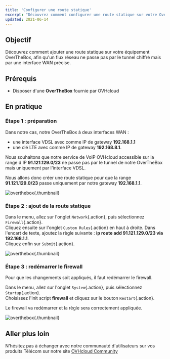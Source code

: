 ```yaml
---
title: 'Configurer une route statique'
excerpt: "Découvrez comment configurer une route statique sur votre OverTheBox pour gérer vos flux réseaux"
updated: 2021-06-14
---
```


## Objectif

Découvrez comment ajouter une route statique sur votre équipement OverTheBox, afin qu'un flux réseau ne passe pas par le tunnel chiffré mais par une interface WAN précise.

## Prérequis

- Disposer d'une **OverTheBox** fournie par OVHcloud

## En pratique

### Étape 1 : préparation

Dans notre cas, notre OverTheBox à deux interfaces WAN :

* une interface VDSL avec comme IP de gateway **192.168.1.1**
* une clé LTE avec comme IP de gateway **192.168.8.1**.

Nous souhaitons que notre service de VoIP OVHcloud accessible sur la range d'IP **91.121.129.0/23** ne passe pas par le tunnel de notre OverTheBox mais uniquement par l'interface VDSL.

Nous allons donc créer une route statique pour que la range **91.121.129.0/23** passe uniquement par notre gateway **192.168.1.1**.

![overthebox](images/static_route-step1.png){.thumbnail}

### Étape 2 : ajout de la route statique

Dans le menu, allez sur l'onglet `Network`{.action}, puis sélectionnez `Firewall`{.action}.
<br>Cliquez ensuite sur l'onglet `Custom Rules`{.action} en haut à droite. Dans l'encart de texte, ajoutez la règle suivante : **ip route add 91.121.129.0/23 via 192.168.1.1**.
<br>Cliquez enfin sur `Submit`{.action}.

![overthebox](images/static_route-step2.png){.thumbnail}

### Étape 3 : redémarrer le firewall

Pour que les changements soit appliqués, il faut redémarrer le firewall.

Dans le menu, allez sur l'onglet `System`{.action}, puis sélectionnez `Startup`{.action}.
<br>Choisissez l'init script **firewall** et cliquez sur le bouton `Restart`{.action}.

Le firewall va redémarrer et la règle sera correctement appliquée.

![overthebox](images/static_route-step3.png){.thumbnail}

## Aller plus loin

N'hésitez pas à échanger avec notre communauté d'utilisateurs sur vos produits Télécom sur notre site [OVHcloud Community](https://community.ovh.com/c/telecom)
